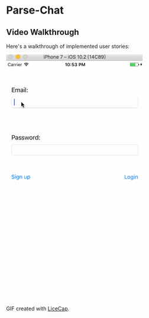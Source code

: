 # Parse-Chat
## Video Walkthrough 

Here's a walkthrough of implemented user stories:

<img src='https://github.com/frhhh/Parse-Chat/blob/master/ParseChat.gif' title='Video Walkthrough' width='' alt='Video Walkthrough' />

GIF created with [LiceCap](http://www.cockos.com/licecap/).

